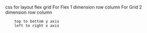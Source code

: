 css
    for layout
        flex
        grid
    For Flex
    1 dimension
        row
        column
    For Grid
    2 dimension
        row
        column

        top to bottom y axis
        left to right x axis